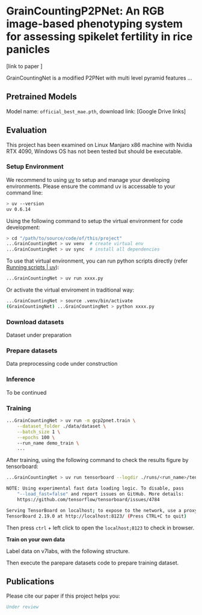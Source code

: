# GrainCountingP2PNet: An RGB image-based phenotyping system for assessing spikelet fertility in rice panicles

\[link to paper \]

GrainCountingNet is a modified P2PNet with multi level pyramid features ...

## Pretrained Models

Model name: `official_best_mae.pth`, download link: \[Google Drive links\]

## Evaluation

This project has been examined on Linux Manjaro x86 machine with Nvidia RTX 4090, Windows OS has not been tested but should be executable.

### Setup Environment

We recommend to using [uv](https://docs.astral.sh/uv/getting-started/installation/) to setup and manage your developing environments. Please ensure the command uv is accessable to your command line:

```bash
> uv --version
uv 0.6.14
```

Using the following command to setup the virtual environment for code development:

```bash
> cd "/path/to/source/code/of/this/project"
...GrainCountingNet > uv venv  # create virtual env
...GrainCountingNet > uv sync  # install all dependencies
```

To use that virtual environment, you can run python scripts directly (refer [Running scripts | uv](https://docs.astral.sh/uv/guides/scripts/)):

```bash
...GrainCountingNet > uv run xxxx.py
```

Or activate the virtual enviroment in traditional way:

```bash
...GrainCountingNet > source .venv/bin/activate
(GrainCountingNet) ...GrainCountingNet > python xxxx.py
```

### Download datasets

Dataset under preparation

### Prepare datasets

Data preprocessing code under construction

### Inference 

To be continued

### Training 

```bash
...GrainCountingNet > uv run -m gcp2pnet.train \
    --dataset_folder ./data/dataset \
    --batch_size 1 \
    --epochs 100 \ 
    --run_name demo_train \
    ...
```

After training, using the following command to check the results figure by tensorboard:

```bash
...GrainCountingNet > uv run tensorboard --logdir ./runs/<run_name>/tensorboard_logs --port 8123

NOTE: Using experimental fast data loading logic. To disable, pass
    "--load_fast=false" and report issues on GitHub. More details:
    https://github.com/tensorflow/tensorboard/issues/4784

Serving TensorBoard on localhost; to expose to the network, use a proxy or pass --bind_all
TensorBoard 2.19.0 at http://localhost:8123/ (Press CTRL+C to quit)
```

Then press `ctrl` + left click to open the `localhost;8123` to check in browser.

**Train on your own data**

Label data on v7labs, with the following structure.

Then execute the parepare datasets code to prepare training dataset.

## Publications

Please cite our paper if this project helps you:

```bib
Under review
```
